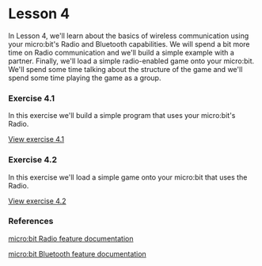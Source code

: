 # Lesson 4
In Lesson 4, we'll learn about the basics of wireless communication using your micro:bit's Radio and Bluetooth capabilities. We will spend a bit more time on Radio communication and we'll build a simple example with a partner. Finally, we'll load a simple radio-enabled game onto your micro:bit. We'll spend some time talking about the structure of the game and we'll spend some time playing the game as a group.

### Exercise 4.1
In this exercise we'll build a simple program that uses your micro:bit's Radio.

[View exercise 4.1](https://github.com/FuseCodeCamp2020/BuildingMicrocontrollerGames/tree/master/lesson-4/exercise-4.1)

### Exercise 4.2
In this exercise we'll load a simple game onto your micro:bit that uses the Radio.

[View exercise 4.2](https://github.com/FuseCodeCamp2020/BuildingMicrocontrollerGames/tree/master/lesson-4/exercise-4.2)

### References
[micro:bit Radio feature documentation](https://makecode.microbit.org/reference/radio)

[micro:bit Bluetooth feature documentation](https://makecode.microbit.org/reference/bluetooth)

